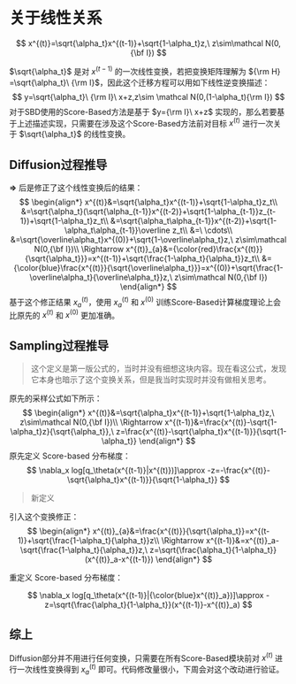 # 关于线性关系
$$
x^{(t)}=\sqrt{\alpha_t}x^{(t-1)}+\sqrt{1-\alpha_t}z,\ z\sim\mathcal N(0,{\bf I})
$$

$\sqrt{\alpha_t}$ 是对 $x^{(t-1)}$ 的一次线性变换，若把变换矩阵理解为 ${\rm H} =\sqrt{\alpha_t}\ {\rm I}$，因此这个迁移方程可以用如下线性逆变换描述：
$$
y=\sqrt{\alpha_t}\ {\rm I}\ x+z,z\sim \mathcal N(0,(1-\alpha_t){\rm I})
$$
对于SBD使用的Score-Based方法是基于 $y={\rm I}\ x+z$ 实现的，那么若要基于上述描述实现，只需要在涉及这个Score-Based方法前对目标 $x^{(t)}$ 进行一次关于 $\sqrt{\alpha_t}$ 的线性变换。

## Diffusion过程推导

**$\Rightarrow$** 后是修正了这个线性变换后的结果：
$$
\begin{align*}
x^{(t)}&=\sqrt{\alpha_t}x^{(t-1)}+\sqrt{1-\alpha_t}z_t\\
&=\sqrt{\alpha_t}(\sqrt{\alpha_{t-1}}x^{(t-2)}+\sqrt{1-\alpha_{t-1}}z_{t-1})+\sqrt{1-\alpha_t}z_t\\
&=\sqrt{\alpha_t\alpha_{t-1}}x^{(t-2)}+\sqrt{1-\alpha_t\alpha_{t-1}}\overline z_t\\
&=\ \cdots\\
&=\sqrt{\overline\alpha_t}x^{(0)}+\sqrt{1-\overline\alpha_t}z,\ z\sim\mathcal N(0,{\bf I})\\
\Rightarrow x^{(t)}_{a}&={\color{red}\frac{x^{(t)}}{\sqrt{\alpha_t}}}=x^{(t-1)}+\sqrt{\frac{1-\alpha_t}{\alpha_t}}z_t\\
&={\color{blue}\frac{x^{(t)}}{\sqrt{\overline\alpha_t}}}=x^{(0)}+\sqrt{\frac{1-\overline\alpha_t}{\overline\alpha_t}}z,\ z\sim\mathcal N(0,{\bf I})
\end{align*}
$$
基于这个修正结果 $x^{(t)}_{a}$，使用 $x^{(t)}_{a}$ 和 $x^{(0)}$ 训练Score-Based计算梯度理论上会比原先的 $x^{(t)}$ 和 $x^{(0)}$ 更加准确。

## Sampling过程推导

> 这个定义是第一版公式的，当时并没有细想这块内容。现在看这公式，发现它本身也暗示了这个变换关系，但是我当时实现时并没有做相关思考。

原先的采样公式如下所示：
$$
\begin{align*}
x^{(t)}&=\sqrt{\alpha_t}x^{(t-1)}+\sqrt{1-\alpha_t}z,\ z\sim\mathcal N(0,{\bf I})\\
\Rightarrow x^{(t-1)}&=\frac{x^{(t)}-\sqrt{1-\alpha_t}z}{\sqrt{\alpha_t}},\ z=\frac{x^{(t)}-\sqrt{\alpha_t}x^{(t-1)}}{\sqrt{1-\alpha_t}}
\end{align*}
$$
原先定义 Score-based 分布梯度：
$$
\nabla_x log[q_\theta(x^{(t-1)}|x^{(t)})]\approx -z=-\frac{x^{(t)}-\sqrt{\alpha_t}x^{(t-1)}}{\sqrt{1-\alpha_t}}
$$
> 新定义

引入这个变换修正：
$$
\begin{align*}
x^{(t)}_{a}&=\frac{x^{(t)}}{\sqrt{\alpha_t}}=x^{(t-1)}+\sqrt{\frac{1-\alpha_t}{\alpha_t}}z\\
\Rightarrow x^{(t-1)}&=x^{(t)}_a-\sqrt{\frac{1-\alpha_t}{\alpha_t}}z,\ z=\sqrt{\frac{\alpha_t}{1-\alpha_t}}(x^{(t)}_a-x^{(t-1)})
\end{align*}
$$

重定义 Score-based 分布梯度：

$$
\nabla_x log[q_\theta(x^{(t-1)}|{\color{blue}x^{(t)}_a})]\approx -z=\sqrt{\frac{\alpha_t}{1-\alpha_t}}(x^{(t-1)}-x^{(t)}_a)
$$

## 综上

Diffusion部分并不用进行任何变换，只需要在所有Score-Based模块前对 $x^{(t)}$ 进行一次线性变换得到 $x^{(t)}_{a}$ 即可。代码修改量很小，下周会对这个改动进行验证。
